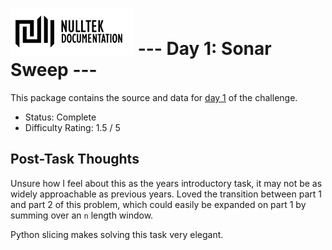 # ![NullTek Documentation](../../resources/NullTekDocumentationLogo.png) --- Day 1: Sonar Sweep ---

This package contains the source and data for [day 1](https://adventofcode.com/2021/day/1) of the challenge.

* Status: Complete
* Difficulty Rating: 1.5 / 5

## Post-Task Thoughts

Unsure how I feel about this as the years introductory task, it may not be as widely approachable as previous years.
Loved the transition between part 1 and part 2 of this problem, which could easily be expanded on part 1 by summing over an `n` length window.

Python slicing makes solving this task very elegant.

